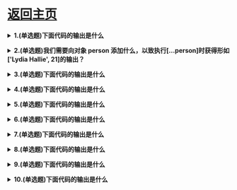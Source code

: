 # [返回主页](https://github.com/yisainan/web-interview/blob/master/README.md)

<b><details><summary>1.(单选题)下面代码的输出是什么 </summary></b>

```js
const name = "Lydia";
age = 21;

console.log(delete name);
console.log(delete age);
```

```
A: false, true
B: "Lydia", 21
C: true, true
D: undefined, undefined
```

参考答案: A

解析: 

delete 操作符返回一个布尔值: true 指删除成功，否则返回 false . 但是通过 var , const 或 let 关键字声明的变量无法用 delete 操作符来删除。

name 变量由 const 关键字声明，所以删除不成功: 返回 false 而我们设定 age 等于 21 时，我们实际上添加了一个名为 age 的属性给全局对象。对象中的属性是可以删除的，全局对象也是如此，所以 delete age 返回 true

[参与互动](https://github.com/yisainan/web-interview/issues/1012)

</details>

<b><details><summary>2.(单选题)我们需要向对象 person 添加什么，以致执行[…person]时获得形如['Lydia Hallie', 21]的输出？ </summary></b>

```js
const person = {
    name: 'Lydia Hallie',
    age: 21
}
[...person] // ['Lydia Hallie', 21]
```

```
A: 不需要，对象默认就是可迭代的
B: *[Symbol.iterator]() { for (let x in this) yield* this
[x]}
C: *[Symbol.iterator]() {yield* Object.values(this)}
D: *[Symbol.iterator]() { for (let x in this) yield this }
```

参考答案: C

解析: 

对象默认是不可迭代的。如果迭代规则被定义，则一个对象是可迭代的（ An iterable is an iterable if the iterator protocol is present)。我们可以通过添加迭代器 symbol [Symbol.iterator]来定义迭代规则，其返回一个 generator 对象，比如说构建一个 generator 函数 _[Symbol.iterator](){}。如果我们想要返回数组['Lydia Halli', 21] :yield_ Object.values(this), 这个 geneator 函数一定要 yield 对象 person 的 Object.values

[参与互动](https://github.com/yisainan/web-interview/issues/1013)

</details>

<b><details><summary>3.(单选题)下面代码的输出是什么 </summary></b>

```js
const set = new Set();

set.add(1);
set.add("Lydia");
set.add({
    name: "Lydia"
});

for (let item of set) {
    console.log(item + 2);
}
```

```
A: 3, NaN, NaN
B: 3, 7, NaN
C: 3, Lydia2, [Object object]2
D: "12", Lydia2, [Object object]2
```

参考答案: C

解析: 

“+”运算符不仅用于添加数值，还可以使用它来连接字符串。每当 JavaScript 引擎发现一个或多个值不是数字时，就会持数字强制为字符串。第一个是数字 1。1+2 返回数字 3。

但是，第二个是字符串“Lydia”。“Lydia”是一字符串，2 是一数字: 2 被强制转换为字符串。“Lydia”和“2”被连接起来，产生字符串“Lydia2”。

{name : "Lydia"}是一个对象。数字和对象都不是字符串，因此将二者都字符串化。每当我们对常规对象进行字符串化时，它就会变成[Object object]。与“2”串联的“[Object object]”成为“[Object object]2”。

[参与互动](https://github.com/yisainan/web-interview/issues/1014)

</details>

<b><details><summary>4.(单选题)下面代码的输出是什么 </summary></b>

```js
const settings = {
    username: 'lydiahallie',
    level: 19,
    health: 90
};
const data = JSON.stringify(settings, ['level', 'health']);
console.log(data);
```

```
A: "{"level":19, "health":90}"
B: "{"username": "lydiahallie"}"
C: "{"level", "health"]"
D: "{"username": "lydiahallie", "level":19, "health":90}"
```

参考答案: A

解析: 

JSON.stringify 的第二个参数是替代者（replacer）. 替代者(replacer)可以是个函数或数组，用以控制哪些值如何被转换为字符串。

如果替代者(replacer)是个数组，那么就只有包含在数组中的属性将会被转化为字符串。在本例中，只有名为'level'和'health'的属性被包括进来，'username'则被排除在外。data 就等于 "{"level":19, "health":90}"

而如果替代者(replacer)是个函数，这个函数将被对象的每个属性都调用一遍。函数返回的值会成为这个属性的值，最终体现在转化后的 JSON 字符串中（译者注: Chrome 下，经过实验，如果所有属性均返回同一个值的时候有异常，会直接将返回值作为结果输出而不会输出 JSON 字符串），而如果返回值为 undefined , 则该属性会被排除在外。

[参与互动](https://github.com/yisainan/web-interview/issues/1015)

</details>

<b><details><summary>5.(单选题)下面代码的输出是什么 </summary></b>

```js
const name = "Lydia";

console.log(name());
```

```
A: SyntaxError
B: ReferenceError
C: TypeError
D: undefined
```

参考答案: C

解析: 

变量 name 保存字符串的值，该字符串不是函数，因此无法调用。

当值不是预期类型时，到抛出 TypeError。JavaScript 期望 name 是一个函数，因为我们试图调用它。但它是一个字符串，因此抛出 TypeError : name is not a function

[参与互动](https://github.com/yisainan/web-interview/issues/1016)

</details>

<b><details><summary>6.(单选题)下面代码的输出是什么 </summary></b>

```js
console.log("🐭" + "🐍");
```

```
A: 🐭🐍
B:257548
C:A string containing their code points
D:Error
```

参考答案: A

解析: 

使用+运算符，您可以连接字符串。上述情况，我们将字符串"🐭" 与 字 符 串 "🐍"连 接 起 来 ， 产 生 🐭🐍

[参与互动](https://github.com/yisainan/web-interview/issues/1017)

</details>

<b><details><summary>7.(单选题)下面代码的输出是什么 </summary></b>

```js
let newList = [1, 2, 3].push(4);

console.log(newList.push(5));
```

```
A: [1,2,3,4,5]
B: [1,2,3,5]
C: [1,2,3,4]
D: Error
```

参考答案: D

解析: 

.push()方法返回数组的长度，而不是数组的本身。

[参与互动](https://github.com/yisainan/web-interview/issues/1018)

</details>

<b><details><summary>8.(单选题)下面代码的输出是什么 </summary></b>

```js
let name = "Lydia";

function getName() {
    console.log(name);
    let name = "Sarah";
}
getName();
```

```
A: Lydia
B: Sarah
C: undefined
D: ReferenceError
```

参考答案: D

解析: 

每个函数都有其自己的执行上下文。getName 函数首先在其自身的上下文（范围）内查找，以查看其是否包含我们尝试访问的变量 name。上述情况，getName函数包含其自己的 name 变量: 我们用 let 关键字和 Sarah 的值声明变量 name。

带有 let 关键字（和 const)的变量被提升，但是与 var 不同，它不会被初始化。在我们声明（初始化） 它们之前，无法访问它们。这称为“暂时性死区”。当我们尝试在声明变量之前访问变量时，JavaScript 会抛出 ReferenceError: Cannot access 'name' before initialization。

如果我们不在 getName 函数中声明 name 变量，则 javascript 引擎会查看原型链。会找到其外部作用域有一个名为 name 的变量，其值为 Lydia。在这种情况下，它
将打印 Lydia :

```js
let name = 'Lydia'

function getName()
console.log(name)
}
getName() // Lydia
```

[参与互动](https://github.com/yisainan/web-interview/issues/1019)

</details>

<b><details><summary>9.(单选题)下面代码的输出是什么 </summary></b>

```js
function getAge(...args) {
    console.log(typeof args);
}
getAge(21);
```

```
A: "number"
B: "array"
C: "object"
D: "NaN"
```

参考答案: C

解析: 

扩展运算符（...args )返回一个带参数的数组。 
数组是一个对象，因此typeof args返回object。

[参与互动](https://github.com/yisainan/web-interview/issues/1020)

</details>

<b><details><summary>10.(单选题)下面代码的输出是什么 </summary></b>

```js
[1, 2, 3, 4].reduce((x, y) => console.log(x, y))
```

```
A: 1 2 and 3 3 and 6 4 
B: 1 2 and 2 3 and 3 4
C: 1 undefined and 2 undefined and 3 undefined and 4 undefined
D: 1 2 and undefined 3 and undefined 4 
```

参考答案: D

解析: 

reducer函数接收4个参数: 
• Accumulator (acc)(累计器）
• Current Value (cur)(当前值）
• Current Index (idx)(当前索引）
• Source Array (src)(源数组）

reducer 函数的返回值将会分配给累计器，该返回值在数组的每个迭代中被记住，并最后成为最终的单个结果值。

reducer函数还有一个可选参数initialValue , 该参数将作为第一次调用回调函数时的第一个参数的值。如果没有提供initialValue , 则将使用数组中的第一个元素。
在上述例子, reduce方法接收的第一个参数(Accumulator)是 x, 第二个参数(Current Value)是 y。
在第一次调用时，累加器x为1 , 当 前 值'y'为 2  , 打印出累加器和当前值: 1和2。

例子中我们的回调函数没有返回任何值，只是打印累加器的值和当前值。如果函数没有返回值，则默认返回undefined。在下一次调用时，累加器为undefined , 当前值为'3'，因此undefined和3被打印出。

在第四次调用时，回调函数依然没有返回值。累加器再次为 undefined , 当前值为“4”。undefined 和 4 被打印出

[参与互动](https://github.com/yisainan/web-interview/issues/1021)

</details>
